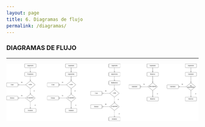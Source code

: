 ```yaml
---
layout: page
title: 6. Diagramas de flujo
permalink: /diagramas/
---
```


### DIAGRAMAS DE FLUJO

---

![Diagramas de flujo](diagramaflujo.png)




